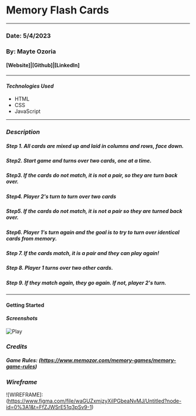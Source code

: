 # Memory Flash Cards
---



### Date: 5/4/2023
### By: Mayte Ozoria
#### [Website]|[Github]|[LinkedIn]
---
#### **_Technologies Used_**

- HTML
- CSS
- JavaScript







---
### **_Description_**
##### Step 1. All cards are mixed up and laid in columns and rows, face down.
##### Step2. Start game  and turns over two cards, one at a time.
##### Step3. If the cards do not match, it is not a pair, so they are turn back over.
##### Step4. Player 2's turn to turn over two cards
##### Step5. If the cards do not match, it is not a pair so they are turned back over. 
##### Step6. Player 1's turn again and the goal is to try to turn over identical cards from memory. 
##### Step 7. If the cards match, it is a pair and they can play again!
##### Step 8. Player 1 turns over two other cards. 
##### Step 9. If they match again, they go again. If not, player 2's turn. 
---
#### Getting Started

#### **_Screenshots_**
![Play](https://allma.si/blog/wp-content/uploads/2022/02/flipping-cards-in-memory-game.gif)


### **_Credits_**
##### Game Rules: (https://www.memozor.com/memory-games/memory-game-rules)

### **_Wireframe_**
![WIREFRAME]:(https://www.figma.com/file/waGUZxmjzyXiIPGbeaNvMJ/Untitled?node-id=0%3A1&t=FfZJWSrE51q3pSv9-1)